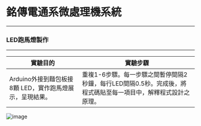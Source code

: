 # 銘傳電通系微處理機系統

----

### LED跑馬燈製作

----

|實驗目的|實驗步驟|
| --- | --- |
|Arduino外接到麵包板接8顆 LED，實作跑馬燈展示，呈現結果。|重複1-6步驟。每一步驟之間暫停間隔2秒鐘，每行LED間隔0.5秒。完成後，將程式碼貼至每一項目中，解釋程式設計之原理。|

![image]()
